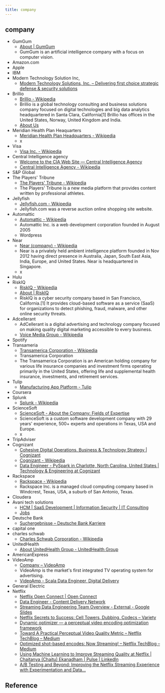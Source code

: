```yaml
---
title: company
---
```


## company

* GumGum
    * [About \| GumGum](https://gumgum.com/about-us)
    * GumGum is an artificial intelligence company with a focus on computer vision. 
* Amazon.com
* Apple
* IBM
* Modern Technology Solution Inc,
    * [Modern Technology Solutions, Inc\. – Delivering first choice strategic defense & security solutions](http://www.mtsi-va.com/)
* Brillio
    * [Brillio \- Wikipedia](https://en.wikipedia.org/wiki/Brillio)
    * Brillio is a global technology consulting and business solutions company focused on digital technologies and big data analytics headquartered in Santa Clara, California[1] Brillio has offices in the United States, Norway, United Kingdom and India.
    * [About Us](https://www.brillio.com/about)
* Meridian Health Plan Heaquarters
    * [Meridian Health Plan Headquarters \- Wikipedia](https://en.wikipedia.org/wiki/Meridian_Health_Plan_Headquarters)
    * x
* Visa
    * [Visa Inc\. \- Wikipedia](https://en.wikipedia.org/wiki/Visa_Inc.)
* Central Intelligence agency
    * [Welcome to the CIA Web Site — Central Intelligence Agency](https://www.cia.gov/index.html)
    * [Central Intelligence Agency \- Wikipedia](https://en.wikipedia.org/wiki/Central_Intelligence_Agency)
* S&P Global
* The Players' Tribune   
    * [The Players' Tribune \- Wikipedia](https://en.wikipedia.org/wiki/The_Players%27_Tribune)
    * The Players' Tribune is a new media platform that provides content written by professional athletes.
* Jellyfish
    * [Jellyfish\.com \- Wikipedia](https://en.wikipedia.org/wiki/Jellyfish.com)
    * Jellyfish.com was a reverse auction online shopping site website. 
* Automattic
    * [Automattic \- Wikipedia](https://en.wikipedia.org/wiki/Automattic)
    * Automattic Inc. is a web development corporation founded in August 2005
    * Wordpress
* Near
    * [Near \(company\) \- Wikipedia](https://en.wikipedia.org/wiki/Near_(company))
    * Near is a privately held ambient intelligence platform founded in Nov 2012 having direct presence in Australia, Japan, South East Asia, India, Europe, and United States. Near is headquartered in Singapore.
    * x
* Hulu
* RiskIQ
   * [RiskIQ \- Wikipedia](https://en.wikipedia.org/wiki/RiskIQ)
   * [About \| RiskIQ](https://www.riskiq.com/about/)
   * RiskIQ is a cyber security company based in San Francisco, California.[1] It provides cloud-based software as a service (SaaS) for organizations to detect phishing, fraud, malware, and other online security threats.
* Adcellerant
    * AdCellerant is a digital advertising and technology company focused on making quality digital marketing accessible to every business. 
    * [Voice Media Group \- Wikipedia](https://en.wikipedia.org/wiki/Voice_Media_Group)
* Spotify
* Transameria
    * [Transamerica Corporation \- Wikipedia](https://en.wikipedia.org/wiki/Transamerica_Corporation)
    * Transamerica Corporation
    * The Transamerica Corporation is an American holding company for various life insurance companies and investment firms operating primarily in the United States, offering life and supplemental health insurance, investments, and retirement services. 
* Tulip 
    * [Manufacturing App Platform \- Tulip](https://tulip.co/)
* Coursera
* Splunk
    * [Splunk \- Wikipedia](https://en.wikipedia.org/wiki/Splunk)
* ScienceSoft
    * [ScienceSoft \- About the Company: Fields of Expertise](https://www.scnsoft.com/about/company)
    * ScienceSoft is a custom software development company with 29 years' experience, 500+ experts and operations in Texas, USA and Europe.
    * x
* TripAdviser
* Cognizant
    * [Cohesive Digital Operations, Business & Technology Strategy \| Cognizant](https://www.cognizant.com/)
    * [Cognizant \- Wikipedia](https://en.wikipedia.org/wiki/Cognizant)
    * [Data Engineer \- PySpark in Charlotte, North Carolina, United States \| Technology & Engineering at Cognizant](https://careers.cognizant.com/global/en/job/COGNGLOBAL00027053931/Data-Engineer-PySpark?src=JB-11160)
* Rackspace
    * [Rackspace \- Wikipedia](https://en.wikipedia.org/wiki/Rackspace)
    * Rackspace Inc. is a managed cloud computing company based in Windcrest, Texas, USA, a suburb of San Antonio, Texas.
* Cloudera
* Avani tech solutions
    * [HCM \| SaaS Development \| Information Security \| IT Consulting](http://www.avanitechsolutions.com/)
    * [Jobs](https://talenthirecls3.ceipal.com/jobs/jobs_description/8a5778eec322578b4f8da2ae05bfe626/c20ad4d76fe97759aa27a0c99bff6710)
* Deutsche Bank
    * [Suchergebnisse – Deutsche Bank Karriere](https://www.db.com/careers/de/berufserfahrene/stellensuche/job_suchergebnisse_berufserfahrene.html?kid=global.generic.indeed.organic.jobad#JobOpeningId=441223)
* capital one
* charles schwab
    * [Charles Schwab Corporation \- Wikipedia](https://en.wikipedia.org/wiki/Charles_Schwab_Corporation)
* UnitedHealth
    * [About UnitedHealth Group \- UnitedHealth Group](https://www.unitedhealthgroup.com/about.html)
* AmericanExpress
* VideoAmp
    * [Company – VideoAmp](https://www.videoamp.com/company/)
    * VideoAmp is the market's first integrated TV operating system for advertising.
    * [VideoAmp \- Scala Data Engineer, Digital Delivery](https://jobs.lever.co/videoamp.com/b5200a18-3b94-4e62-817f-3ea84061af26)
* General Electric
* Netflix
    * [Netflix Open Connect \| Open Connect](https://openconnect.netflix.com/en/)
    * [Data Engineer \- Content Delivery Network](https://jobs.netflix.com/jobs/864557)
    * [Streaming Data Engineering Team Overview \- External \- Google Slides](https://docs.google.com/presentation/d/1OxQPvEi5v1JoZrMDmLGxYdDY2zaAylKWpe18X9sirC0/edit#slide=id.g35d30ccc82_0_25)
    * [Netflix Secrets to Success: Cell Towers, Dubbing, Codecs – Variety](https://variety.com/2018/digital/news/netflix-success-secrets-1202721847/)
    * [Dynamic optimizer — a perceptual video encoding optimization framework](https://medium.com/netflix-techblog/dynamic-optimizer-a-perceptual-video-encoding-optimization-framework-e19f1e3a277f)
    * [Toward A Practical Perceptual Video Quality Metric – Netflix TechBlog – Medium](https://medium.com/netflix-techblog/toward-a-practical-perceptual-video-quality-metric-653f208b9652)
    * [Optimized shot\-based encodes: Now Streaming\! – Netflix TechBlog – Medium](https://medium.com/netflix-techblog/optimized-shot-based-encodes-now-streaming-4b9464204830)
    * [Using Machine Learning to Improve Streaming Quality at Netflix \| Chaitanya \(Chaitu\) Ekanadham \| Pulse \| LinkedIn](https://www.linkedin.com/pulse/using-machine-learning-improve-streaming-quality-chaitanya-ekanadham/)
    * [A/B Testing and Beyond: Improving the Netflix Streaming Experience with Experimentation and Data…](https://medium.com/netflix-techblog/a-b-testing-and-beyond-improving-the-netflix-streaming-experience-with-experimentation-and-data-5b0ae9295bdf)


## Reference

